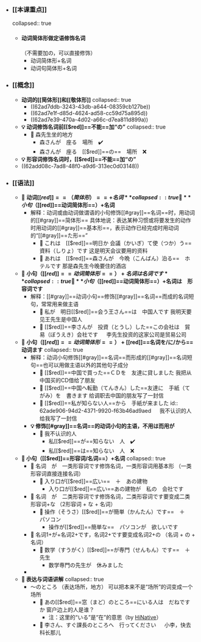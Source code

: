 - ### [[本课重点]]
  collapsed:: true
	- #### 动词简体形做定语修饰名词
	  （不需要加の，可以直接修饰）
		- 动词简体形+名词
		- 动词句简体形+名词
- ### [[概念]]
	- **动词的[[简体形]]和[[敬体形]]**
	  collapsed:: true
		- ((62ad7ddb-3243-43db-a644-08359cb127be))
		- ((62ad7e1f-d85d-4624-ad58-cc59d75a895d))
		- ((62ad7e39-470a-4d02-a66c-d7ea811d899a))
	- **💡 动词修饰名词前[[$red]]==不能==加“の”**
	  collapsed:: true
		- 🌰 森先生坐的地方
			- 森さんが　座る　場所　✔️
			- 森さんが　座る　[[$red]]==の==　場所　❌
	- **💡 形容词修饰名词时，[[$red]]==不能==加“の”**
	- ((62add08c-7ad8-48f0-a9d6-313ec0d03148))
- ### [[语法]]
	- 🌵 **动词[[$red]]==（简体形）==+名词**
	  collapsed:: true
	  🌵 **小句（[[$red]]==动词简体形==）+名词**
		- 解释：动词或由动词做谓语的小句修饰[[#gray]]==名词==时，用动词的[[#gray]]==简体形==
		  具体地说：表达某种习惯或将要发生的动作时用动词的[[#gray]]==基本形==，表示动作已经完成时用动词的“[[#gray]]==た形==”
			- 🌰 これは　[[$red]]==明日か 会議（かいぎ）て使（つか）う==　資料（しりょ）です
			         这是明天会议要用的资料
			- 🌰 あれは　[[$red]]==森さんが　今晩（こんばん）泊る==　ホテルです
			         那是森先生今晚要住的酒店
	- 🌵 **小句（[[$red]]==动词简体形==）+名词は　名词です**
	  collapsed:: true
	  🌵 **小句（[[$red]]==动词简体形==）+名词は　形容词です**
		- 解释：[[#gray]]==动词小句==修饰[[#gray]]==名词==而成的名词短句，常常用来做主语
			- 🌰 私が　明日[[$red]]==会う王さん==は　中国人です
			        我明天要见王先生是中国人
			- 🌰 [[$red]]==李さんが　投資（とうし）した==この会社は　貿易（ぼうえき）会社です
			  　  李先生投资的这家公司是贸易公司
	- 🌵 **小句（[[$red]]==动词简体形==）+ [[$red]]==名词を/に/から==　动词ます**
	  collapsed:: true
		- 解释：动词小句修饰[[#gray]]==名词==而形成的[[#gray]]==名词短句==也可以用做主语以外的其他句子成分
			- 🌰 [[$red]]==中国で買った==ＣＤを　友達に貸しました
			        我把从中国买的CD借给了朋友
			- 🌰 [[$red]]==中国へ転勤（てんきん）した==友達に　手紙（てがみ）を　書きます
			        给调职去中国的朋友写了一封信
			- 🌰 [[$red]]==私が知らない人==から　手紙が来ました
			  id:: 62ade906-94d2-4371-9920-f63b46ad9aed
			  　   我不认识的人给我写了一封信
		- **💡 修饰[[#gray]]==名词==的动词小句的主语，不用は而用が**
			- 🌰 我不认识的人
				- 私[[$red]]==が==知らない　人　✔️
				- 私[[$red]]==は==知らない　人　❌
	- **🌵 小句（[[$red]]==形容词/名词==）+名词**
	  collapsed:: true
		- 📌 名词　が　一类形容词です修饰名词，一类形容词用基本形
		  （一类形容词直接连接名词）
			- 🌰 入り口が[[$red]]==広い==　＋　あの建物
				- 入り口が[[$red]]==広い==あの建物が　私の　会社です
		- 📌 名词　が　二类形容词です修饰名词，二类形容词です要变成二类形容词+な
		  （2形容词 + な + 名词）
			- 🌰 操作（そうさ）[[$red]]==が簡単（かんたん）です==　＋　パソコン
				- 操作が[[$red]]==簡単な==　パソコンが　欲しいです
		- 📌 名词1+が+名词2+です，名词2+です要变成名词2+の
		  （名词 + の + 名词）
			- 🌰 数学（すうがく）[[$red]]==が専門（せんもん）です==　＋　先生
				- 数学専門の先生が　休みました
		-
	- **🌵 表达与词语讲解**
	  collapsed:: true
		- ～のところ （表达场所，地方）
		  可以把本来不是“场所”的词变成一个场所
			- 🌰 あの[[$red]]==窓（まど）のところ==にいる人は　だねですか
			        窗户边上的人是谁？
				- 注：这里的“いる”是“在”的意思（by [HiNative](https://ja.hinative.com/questions/16189286)）
			- 🌰 李さん、すぐ課長のところへ　行ってください
			  　   小李，快去科长那儿